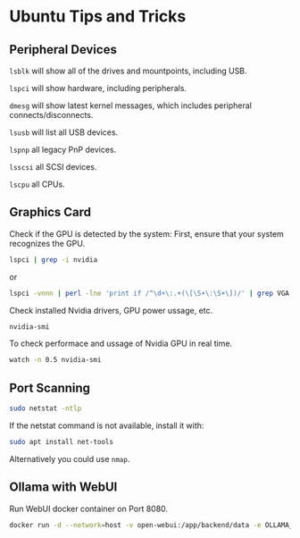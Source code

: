 # Ubuntu Tips and Tricks

## Peripheral Devices

`lsblk` will show all of the drives and mountpoints, including USB.

`lspci` will show hardware, including peripherals.

`dmesg` will show latest kernel messages, which includes peripheral connects/disconnects.

`lsusb` will list all USB devices.

`lspnp` all legacy PnP devices.

`lsscsi` all SCSI devices.

`lscpu` all CPUs.

## Graphics Card

Check if the GPU is detected by the system: First, ensure that your system recognizes the GPU.

```bash
lspci | grep -i nvidia
```

or

```bash
lspci -vnnn | perl -lne 'print if /^\d+\:.+(\[\S+\:\S+\])/' | grep VGA
```

Check installed Nvidia drivers, GPU power ussage, etc.

```bash
nvidia-smi
```

To check performace and ussage of Nvidia GPU in real time.

```bash
watch -n 0.5 nvidia-smi
```

## Port Scanning

```bash
sudo netstat -ntlp
```

If the netstat command is not available, install it with:

```bash
sudo apt install net-tools
```

Alternatively you could use `nmap`.

## Ollama with WebUI

Run WebUI docker container on Port 8080.

```bash
docker run -d --network=host -v open-webui:/app/backend/data -e OLLAMA_BASE_URL=http://127.0.0.1:11434 --name open-webui --restart always ghcr.io/open-webui/open-webui:main
```
